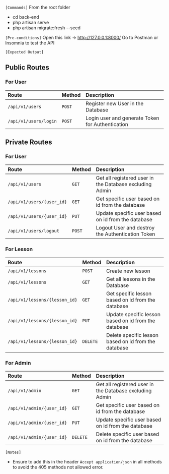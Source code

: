`[Commands]`
From the root folder

- cd back-end
- php artisan serve
- php artisan migrate:fresh --seed

`[Pre-conditions]`
Open this link -> http://127.0.0.1:8000/
Go to Postman or Insomnia to test the API

`[Expected Output]`

## **Public Routes**

### For User

| Route                 | Method | Description                                      |
| :-------------------- | :----- | :----------------------------------------------- |
| `/api/v1/users`       | `POST` | Register new User in the Database                |
| `/api/v1/users/login` | `POST` | Login user and generate Token for Authentication |

## **Private Routes**

### For User

| Route                     | Method | Description                                             |
| :------------------------ | :----- | :------------------------------------------------------ |
| `/api/v1/users`           | `GET`  | Get all registered user in the Database excluding Admin |
| `/api/v1/users/{user_id}` | `GET`  | Get specific user based on id from the database         |
| `/api/v1/users/{user_id}` | `PUT`  | Update specific user based on id from the database      |
| `/api/v1/users/logout`    | `POST` | Logout User and destroy the Authentication Token        |

### For Lesson

| Route                         | Method   | Description                                          |
| :---------------------------- | :------- | :--------------------------------------------------- |
| `/api/v1/lessons`             | `POST`   | Create new lesson                                    |
| `/api/v1/lessons`             | `GET`    | Get all lessons in the Database                      |
| `/api/v1/lessons/{lesson_id}` | `GET`    | Get specific lesson based on id from the database    |
| `/api/v1/lessons/{lesson_id}` | `PUT`    | Update specific lesson based on id from the database |
| `/api/v1/lessons/{lesson_id}` | `DELETE` | Delete specific lesson based on id from the database |

### For Admin

| Route                     | Method   | Description                                             |
| :------------------------ | :------- | :------------------------------------------------------ |
| `/api/v1/admin`           | `GET`    | Get all registered user in the Database excluding Admin |
| `/api/v1/admin/{user_id}` | `GET`    | Get specific user based on id from the database         |
| `/api/v1/admin/{user_id}` | `PUT`    | Update specific user based on id from the database      |
| `/api/v1/admin/{user_id}` | `DELETE` | Delete specific user based on id from the database      |

`[Notes]`

- Ensure to add this in the header `Accept application/json` in all methods to avoid the 405 methods not allowed error.
